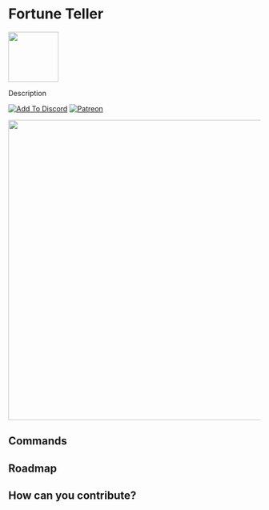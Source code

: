 # Fortune Teller
<img src="" width="100"/>

Description

[![Add To Discord](https://img.shields.io/static/v1?label=Add&message=Topp.gg&color=blue&style=for-the-badge&logo=discord)](https://www.microsoft.com/store/apps/9PN77P9WJ3CX) 
[![Patreon](https://img.shields.io/static/v1?label=Patreon&message=Support&color=FF5F5C&style=for-the-badge&logo=patreon)](https://ko-fi.com/morning4coffe)

<img src="./GitHub/Screenshot1 (Small).png" width="600"/>

## **Commands**
## **Roadmap**
## **How can you contribute?**
